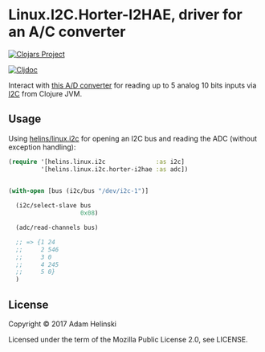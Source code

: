 # Linux.I2C.Horter-I2HAE, driver for an A/C converter

[![Clojars
Project](https://img.shields.io/clojars/v/io.helins/linux.i2c.horter-i2hae.svg)](https://clojars.org/io.helins/linux.i2c.horter-i2hae)

[![Cljdoc](https://cljdoc.org/badge/io.helins/linux.i2c.horter-i2hae)](https://cljdoc.org/d/io.helins/linux.i2c.horter-i2hae)

Interact with
[this A/D converter](https://www.horter-shop.de/en/i2c-din-rail-modules/172-kit-i2c-analog-input-module-5-channel-10-bit-4260404260745.html)
for reading up to 5 analog 10 bits inputs via
[I2C](https://en.wikipedia.org/wiki/I%C2%B2C) from Clojure JVM.


## Usage

Using [helins/linux.i2c](https://github.com/helins/linux.i2c.clj) for opening an I2C bus and
reading the ADC (without exception handling):

```clj
(require '[helins.linux.i2c              :as i2c]
         '[helins.linux.i2c.horter-i2hae :as adc])


(with-open [bus (i2c/bus "/dev/i2c-1")]
  
  (i2c/select-slave bus
                    0x08)

  (adc/read-channels bus)

  ;; => {1 24
  ;;     2 546
  ;;     3 0
  ;;     4 245
  ;;     5 0}
  )
```


## License

Copyright © 2017 Adam Helinski

Licensed under the term of the Mozilla Public License 2.0, see LICENSE.
